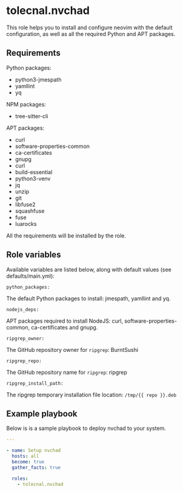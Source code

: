 # tolecnal.nvchad

This role helps you to install and configure neovim with the default configuration, as well as all the required Python and APT packages.

## Requirements

Python packages:

- python3-jmespath
- yamllint
- yq

NPM packages:

- tree-sitter-cli

APT packages:

- curl
- software-properties-common
- ca-certificates
- gnupg
- curl
- build-essential
- python3-venv
- jq
- unzip
- git
- libfuse2
- squashfuse
- fuse
- luarocks

All the requirements will be installed by the role.

## Role variables

Available variables are listed below, along with default values (see defaults/main.yml):

    python_packages:
The default Python packages to install: jmespath, yamllint and yq.

    nodejs_deps:
APT packages required to install NodeJS: curl, software-properties-common, ca-certificates and gnupg.

    ripgrep_owner:
The GitHub repository owner for `ripgrep`: BurntSushi

    ripgrep_repo:
The GitHub repository name for `ripgrep`: ripgrep

    ripgrep_install_path:
The ripgrep temporary installation file location: `/tmp/{{ repo }}.deb`

## Example playbook

Below is is a sample playbook to deploy nvchad to your system.

```yaml
---

- name: Setup nvchad
  hosts: all
  become: true
  gather_facts: true

  roles:
    - tolecnal.nvchad
```
